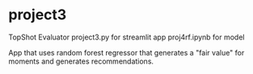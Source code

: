 # project3


TopShot Evaluator
project3.py for streamlit app
proj4rf.ipynb for model

App that uses random forest regressor that generates a "fair value" for moments and generates recommendations.

